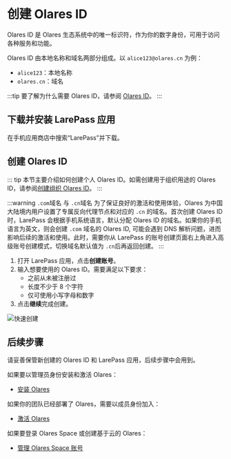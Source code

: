 # 创建 Olares ID

Olares ID 是 Olares 生态系统中的唯一标识符，作为你的数字身份，可用于访问各种服务和功能。

Olares ID 由本地名称和域名两部分组成。以 `alice123@olares.cn` 为例：
- `alice123`：本地名称
- `olares.cn`：域名

:::tip
要了解为什么需要 Olares ID，请参阅 [Olares ID](../concepts/olares-id.md)。
:::

## 下载并安装 LarePass 应用

在手机应用商店中搜索“LarePass”并下载。

## 创建 Olares ID

::: tip
本节主要介绍如何创建个人 Olares ID。如需创建用于组织用途的 Olares ID，请参阅[创建组织 Olares ID](../space/host-domain.md#创建组织-olares-id)。
:::

:::warning `.com`域名 与 `.cn`域名
为了保证良好的激活和使用体验，Olares 为中国大陆境内用户设置了专属反向代理节点和对应的 `.cn` 的域名。首次创建 Olares ID 时，LarePass 会根据手机系统语言，默认分配 Olares ID 的域名。如果你的手机语言为英文，则会创建 `.com` 域名的 Olares ID, 可能会遇到 DNS 解析问题，进而影响后续的激活和使用。此时，需要你从 LarePass 的账号创建页面右上角进入高级账号创建模式，切换域名默认值为 `.cn`后再返回创建。
:::

1. 打开 LarePass 应用，点击**创建账号**。
2. 输入想要使用的 Olares ID。需要满足以下要求：
   * 之前从未被注册过
   * 长度不少于 8 个字符
   * 仅可使用小写字母和数字
3. 点击**继续**完成创建。

![快速创建](/images/manual/get-started/create-olares-id.png)

## 后续步骤

请妥善保管新创建的 Olares ID 和 LarePass 应用，后续步骤中会用到。

如果要以管理员身份安装和激活 Olares：
- [安装 Olares](./install-olares)

如果你的团队已经部署了 Olares，需要以成员身份加入：
- [激活 Olares](./activate-olares)

如果要登录 Olares Space 或创建基于云的 Olares：
- [管理 Olares Space 账号](../space/manage-accounts)